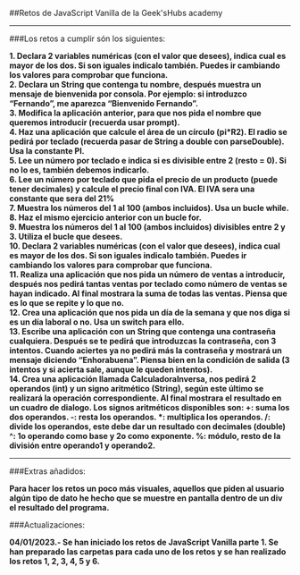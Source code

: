 ##Retos de JavaScript Vanilla de la Geek'sHubs academy

***

###Los retos a cumplir són los siguientes:

<b>1. Declara 2 variables numéricas (con el valor que desees), indica cual es mayor de los dos. Si son iguales indicalo también. Puedes ir cambiando los valores para comprobar que funciona.
<br>
2. Declara un String que contenga tu nombre, después muestra un mensaje de bienvenida por consola. Por ejemplo: si introduzco “Fernando”, me aparezca “Bienvenido Fernando”.
<br>
3. Modifica la aplicación anterior, para que nos pida el nombre que queremos introducir (recuerda usar prompt).
<br>
4. Haz una aplicación que calcule el área de un círculo (pi*R2). El radio se pedirá por teclado (recuerda pasar de String a double con parseDouble). Usa la constante PI.
<br>
5. Lee un número por teclado e indica si es divisible entre 2 (resto = 0). Si no lo es, también debemos indicarlo.
<br>
6. Lee un número por teclado que pida el precio de un producto (puede tener decimales) y calcule el precio final con IVA. El IVA sera una constante que sera del 21%
<br>
7. Muestra los números del 1 al 100 (ambos incluidos). Usa un bucle while.
<br>
8. Haz el mismo ejercicio anterior con un bucle for.
<br>
9. Muestra los números del 1 al 100 (ambos incluidos) divisibles entre 2 y 3. Utiliza el bucle que desees.
<br>
10. Declara 2 variables numéricas (con el valor que desees), indica cual es mayor de los dos. Si son iguales indicalo también. Puedes ir cambiando los valores para comprobar que funciona.
<br>
11. Realiza una aplicación que nos pida un número de ventas a introducir, después nos pedirá tantas ventas por teclado como número  de ventas se hayan indicado. Al final mostrara la suma de todas las ventas. Piensa que es lo que se repite y lo que no.
<br>
12. Crea una aplicación que nos pida un día de la semana y que nos diga si es un día laboral o no. Usa un switch para ello.
<br>
13. Escribe una aplicación con un String que contenga una contraseña cualquiera. Después se te pedirá que introduzcas la contraseña, con 3 intentos. Cuando aciertes ya no pedirá más la contraseña y mostrará un mensaje diciendo “Enhorabuena”. Piensa bien en la condición de salida (3 intentos y si acierta sale, aunque le queden intentos).
<br>
14. Crea una aplicación llamada CalculadoraInversa, nos pedirá 2 operandos (int) y un signo aritmético (String), según este último se realizará la operación correspondiente. Al final mostrara el resultado en un cuadro de dialogo. Los signos aritméticos disponibles son:
+: suma los dos operandos.
-: resta los operandos.
*: multiplica los operandos.
/: divide los operandos, este debe dar un resultado con decimales (double)
^: 1o operando como base y 2o como exponente.
%: módulo, resto de la división entre operando1 y operando2.</b>

***
###Extras añadidos:

<b>Para hacer los retos un poco más visuales, aquellos que piden al usuario algún tipo de dato he hecho que se muestre en pantalla dentro de un div el resultado del programa.</b>

###Actualizaciones:

<b>04/01/2023.- Se han iniciado los retos de JavaScript Vanilla parte 1. Se han preparado las carpetas para cada uno de los retos y se han realizado los retos 1, 2, 3, 4, 5 y 6.</b>
